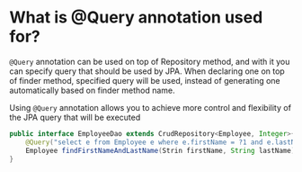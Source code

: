 # What is @Query annotation used for?
```@Query``` annotation can be used on top of Repository method, and with it you can specify query that should be used
by JPA. When declaring one on top of finder method, specified query will be used, instead of generating one automatically 
based on finder method name.

Using ```@Query``` annotation allows you to achieve more control and flexibility of the JPA query that will be executed

```java
public interface EmployeeDao extends CrudRepository<Employee, Integer>{
    @Query("select e from Employee e where e.firstName = ?1 and e.lastName = ?2")
    Employee findFirstNameAndLastName(Strin firstName, String lastName);
}

```